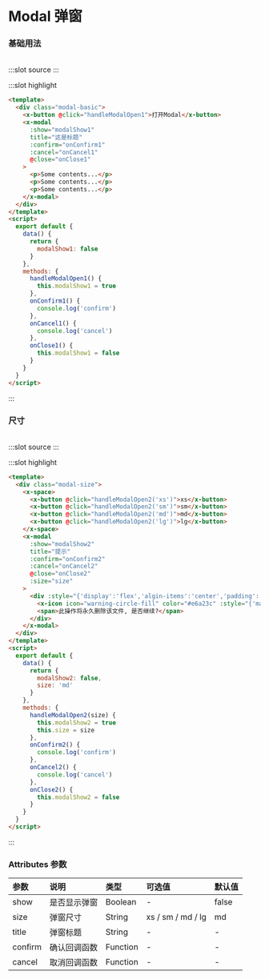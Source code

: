 # Modal 弹窗

### 基础用法

<br/>

<demo-block>
:::slot source
<modal-basic></modal-basic>
:::

:::slot highlight

```html
<template>
  <div class="modal-basic">
    <x-button @click="handleModalOpen1">打开Modal</x-button>
    <x-modal
      :show="modalShow1"
      title="这是标题"
      :confirm="onConfirm1"
      :cancel="onCancel1"
      @close="onClose1"
    >
      <p>Some contents...</p>
      <p>Some contents...</p>
      <p>Some contents...</p>
    </x-modal>
  </div>
</template>
<script>
  export default {
    data() {
      return {
        modalShow1: false
      }
    },
    methods: {
      handleModalOpen1() {
        this.modalShow1 = true
      },
      onConfirm1() {
        console.log('confirm')
      },
      onCancel1() {
        console.log('cancel')
      },
      onClose1() {
        this.modalShow1 = false
      }
    }
  }
</script>
```

:::
</demo-block>

### 尺寸

<br/>

<demo-block>
:::slot source
<modal-size></modal-size>
:::

:::slot highlight

```html
<template>
  <div class="modal-size">
    <x-space>
      <x-button @click="handleModalOpen2('xs')">xs</x-button>
      <x-button @click="handleModalOpen2('sm')">sm</x-button>
      <x-button @click="handleModalOpen2('md')">md</x-button>
      <x-button @click="handleModalOpen2('lg')">lg</x-button>
    </x-space>
    <x-modal
      :show="modalShow2"
      title="提示"
      :confirm="onConfirm2"
      :cancel="onCancel2"
      @close="onClose2"
      :size="size"
    >
      <div :style="{'display':'flex','algin-items':'center','padding':'12px 0px'}">
        <x-icon icon="warning-circle-fill" color="#e6a23c" :style="{'margin-right':'8px'}"></x-icon>
        <span>此操作将永久删除该文件, 是否继续?</span>
      </div>
    </x-modal>
  </div>
</template>
<script>
  export default {
    data() {
      return {
        modalShow2: false,
        size: 'md'
      }
    },
    methods: {
      handleModalOpen2(size) {
        this.modalShow2 = true
        this.size = size
      },
      onConfirm2() {
        console.log('confirm')
      },
      onCancel2() {
        console.log('cancel')
      },
      onClose2() {
        this.modalShow2 = false
      }
    }
  }
</script>
```

:::
</demo-block>

### Attributes 参数

| 参数    | 说明         | 类型     | 可选值            | 默认值 |
| :------ | :----------- | :------- | :---------------- | :----- |
| show    | 是否显示弹窗 | Boolean  | -                 | false  |
| size    | 弹窗尺寸     | String   | xs / sm / md / lg | md     |
| title   | 弹窗标题     | String   | -                 | -      |
| confirm | 确认回调函数 | Function | -                 | -      |
| cancel  | 取消回调函数 | Function | -                 | -      |
